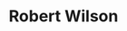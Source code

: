 ---
title: Robert Wilson
birthDate:
birthDateApprox: 1773
birthPlace: Icklesham, Sussex, England
---
